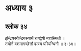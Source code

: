# अध्याय ३

## श्लोक ३४

इन्द्रियस्येन्द्रियस्यार्थे रागद्वेषौ व्यवस्थितौ ।<br>तयोर्न वशमागच्छेत्तौ ह्यस्य परिपन्थिनौ ॥ ३-३४॥<br><br>

